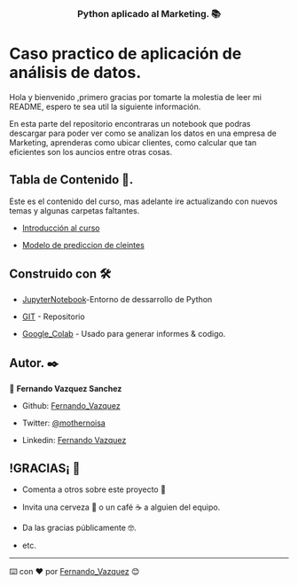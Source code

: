 

<h3 align="center">Python aplicado al Marketing. 📚</h3>

# Caso practico de aplicación de análisis de datos.

Hola y bienvenido ,primero gracias por tomarte la molestia de leer mi README, espero te sea util la siguiente información.

En esta parte del repositorio encontraras un notebook que podras descargar para poder ver como se analizan los datos en una empresa de Marketing, aprenderas como ubicar clientes, como calcular que tan eficientes son los auncios entre otras cosas.

<!-- TABLA DE CONTENDIO -->

## Tabla de Contenido 🔮.

Este es el contenido del curso, mas adelante ire actualizando con nuevos temas y algunas carpetas faltantes.

* [Introducción al curso](https://github.com/Chilangdon20/PYTHON/tree/master/Marketing/Marketing_Python/Introduccio%CC%81n%20al%20Curso_1)

* [Modelo de prediccion de cleintes](https://github.com/Chilangdon20/PYTHON/tree/master/Marketing/Marketing_Python/Modelo_Prediccion_Cliente_Primer_Curso)



## Construido con 🛠️

* [JupyterNotebook](https://jupyter.org/try)-Entorno de dessarrollo de Python

* [GIT](https://github.com) - Repositorio

* [Google_Colab](https://colab.research.google.com) - Usado para generar informes & codigo.

## Autor. ✒️

👤 **Fernando Vazquez Sanchez**

- Github: [Fernando_Vazquez](https://github.com/Chilangdon20)

- Twitter: [@mothernoisa](https://twitter.com/mothernoisa?s=09&fbclid=IwAR0q1edvYvE9f1GtXzo5sK8WTBFZqpd6g1yGIVGtF4CLUYwSBOaUKziNEKg)

- Linkedin: [Fernando Vazquez](https://www.linkedin.com/in/fernando-vázquez-058189177/)

## !GRACIAS¡ 🎁

* Comenta a otros sobre este proyecto 📢

* Invita una cerveza 🍺 o un café ☕ a alguien del equipo.

* Da las gracias públicamente 🤓.

* etc.

---

⌨️ con ❤️ por [Fernando_Vazquez](https://github.com/Chilangdon20) 😊
